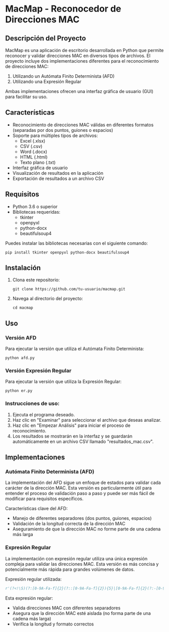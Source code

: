 # MacMap - Reconocedor de Direcciones MAC

## Descripción del Proyecto

MacMap es una aplicación de escritorio desarrollada en Python que permite reconocer y validar direcciones MAC en diversos tipos de archivos. El proyecto incluye dos implementaciones diferentes para el reconocimiento de direcciones MAC:

1. Utilizando un Autómata Finito Determinista (AFD)
2. Utilizando una Expresión Regular

Ambas implementaciones ofrecen una interfaz gráfica de usuario (GUI) para facilitar su uso.

## Características

- Reconocimiento de direcciones MAC válidas en diferentes formatos (separadas por dos puntos, guiones o espacios)
- Soporte para múltiples tipos de archivos:
  - Excel (.xlsx)
  - CSV (.csv)
  - Word (.docx)
  - HTML (.html)
  - Texto plano (.txt)
- Interfaz gráfica de usuario 
- Visualización de resultados en la aplicación
- Exportación de resultados a un archivo CSV

## Requisitos

- Python 3.6 o superior
- Bibliotecas requeridas:
  - tkinter
  - openpyxl
  - python-docx
  - beautifulsoup4

Puedes instalar las bibliotecas necesarias con el siguiente comando:

```
pip install tkinter openpyxl python-docx beautifulsoup4
```

## Instalación

1. Clona este repositorio:
   ```
   git clone https://github.com/tu-usuario/macmap.git
   ```
2. Navega al directorio del proyecto:
   ```
   cd macmap
   ```

## Uso

### Versión AFD

Para ejecutar la versión que utiliza el Autómata Finito Determinista:

```
python afd.py
```

### Versión Expresión Regular

Para ejecutar la versión que utiliza la Expresión Regular:

```
python er.py
```

### Instrucciones de uso:

1. Ejecuta el programa deseado.
2. Haz clic en "Examinar" para seleccionar el archivo que deseas analizar.
3. Haz clic en "Empezar Análisis" para iniciar el proceso de reconocimiento.
4. Los resultados se mostrarán en la interfaz y se guardarán automáticamente en un archivo CSV llamado "resultados_mac.csv".

## Implementaciones

### Autómata Finito Determinista (AFD)

La implementación del AFD sigue un enfoque de estados para validar cada carácter de la dirección MAC. Esta versión es particularmente útil para entender el proceso de validación paso a paso y puede ser más fácil de modificar para requisitos específicos.

Características clave del AFD:
- Manejo de diferentes separadores (dos puntos, guiones, espacios)
- Validación de la longitud correcta de la dirección MAC
- Aseguramiento de que la dirección MAC no forme parte de una cadena más larga

### Expresión Regular

La implementación con expresión regular utiliza una única expresión compleja para validar las direcciones MAC. Esta versión es más concisa y potencialmente más rápida para grandes volúmenes de datos.

Expresión regular utilizada:
```python
r'(?<!\S)(?:[0-9A-Fa-f]{2}(?::[0-9A-Fa-f]{2}){5}|[0-9A-Fa-f]{2}(?:-[0-9A-Fa-f]{2}){5}|[0-9A-Fa-f]{2}(?: [0-9A-Fa-f]{2}){5})(?!\S)'
```

Esta expresión regular:
- Valida direcciones MAC con diferentes separadores
- Asegura que la dirección MAC esté aislada (no forma parte de una cadena más larga)
- Verifica la longitud y formato correctos
